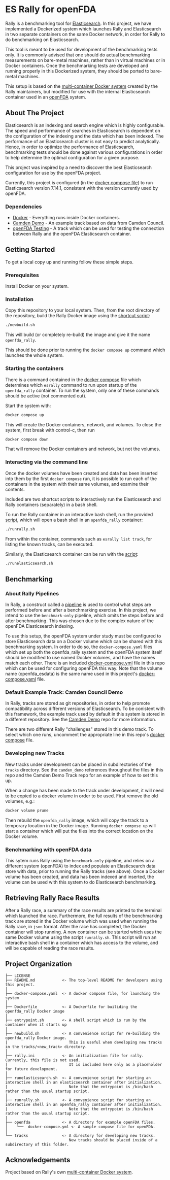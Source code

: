 # ES Rally for openFDA

Rally is a benchmarking tool for [Elasticsearch](https://www.elastic.co/elasticsearch/).  In this project, we have implemented a Dockerized system which launches Rally and Elasticsearch in two separate containers on the same Docker network, in order for Rally to do benchmarking on Elasticsearch.

This tool is meant to be used for development of the benchmarking tests only.  It is commonly advised that one should do actual benchmarking measurements on bare-metal machines, rather than in virtual machines or in Docker containers.  Once the benchmarking tests are developed and running properly in this Dockerized system, they should be ported to bare-metal machines.

This setup is based on the [multi-container Docker system](https://github.com/elastic/rally/tree/master/docker) created by the Rally maintainers, but modified for use with the internal Elasticsearch container used in an [openFDA](https://github.com/FDA/openfda) system.

<!-- ABOUT THE PROJECT -->
## About The Project

Elasticsearch is an indexing and search engine which is highly configurable.  The speed and performance of searches in Elasticsearch is dependent on the configuration of the indexing and the data which has been indexed.  The performance of an Elasticsearch cluster is not easy to predict analytically.  Hence, in order to optimize the performance of Elasticsearch, benchmarking tests should be done against various configurations in order to help determine the optimal configuration for a given purpose.

This project was inspired by a need to discover the best Elasticsearch configuration for use by the openFDA project.

Currently, this project is configured (in the [docker compose file](docker-compose.yaml)) to run Elasticsearch version 7.14.1, consistent with the version currently used by openFDA. 


### Dependencies

* [Docker](https://www.docker.com/) - Everything runs inside Docker containers.
* [Camden Demo](https://github.com/RIKnight/camden_demo) - An example track based on data from Camden Council.
* [openFDA Testing](https://github.com/RIKnight/openfda_testing) - A track which can be used for testing the connection between Rally and the openFDA Elasticsearch container.


<!-- GETTING STARTED -->
## Getting Started

To get a local copy up and running follow these simple steps.

### Prerequisites

Install Docker on your system.  


### Installation

Copy this repository to your local system.  Then, from the root directory of the repository, build the Rally Docker image using the [shortcut script](newbuild.sh):

```sh
./newbuild.sh
```
This will build (or completely re-build) the image and give it the name `openfda_rally`.

This should be done prior to running the `docker compose up` command which launches the whole system.

### Starting the containers

There is a command contained in the [docker compose](docker-compose.yaml) file which determines which `esrally` command to run upon startup of the `openfda_rally` container.  To run the system, only one of these commands should be active (not commented out).

Start the system with:

```sh
docker compose up
```

This will create the Docker containers, network, and volumes.  To close the system, first break with control-c, then run

```sh
docker compose down
```

That will remove the Docker containers and network, but not the volumes.


### Interacting via the command line

Once the docker volumes have been created and data has been inserted into them by the first `docker compose` run, it is possible to run each of the containers in the system with their same volumes, and examine their contents.  

Included are two shortcut scripts to interactively run the Elasticsearch and Rally containers (separately) in a bash shell.

To run the Rally container in an interactive bash shell, run the provided [script](runrally.sh), which will open a bash shell in an `openfda_rally` container:

```sh
./runrally.sh
```

From within the container, commands such as `esrally list track`, for listing the known tracks, can be executed.

Similarly, the Elasticsearch container can be run with the [script](runelasticsearch.sh):


```sh
./runelasticsearch.sh
```


<!-- Benchmarking -->
## Benchmarking

### About Rally Pipelines

In Rally, a construct called a [pipeline](https://esrally.readthedocs.io/en/stable/pipelines.html) is used to control what steps are performed before and after a benchmarking exercise.  In this project, we intend to use the `benchmark-only` pipeline, which omits the steps before and after benchmarking.  This was chosen due to the complex nature of the openFDA Elasticsearch indexing.  

To use this setup, the openFDA system under study must be configured to store Elasticsearch data on a Docker volume which can be shared with this benchmarking system.  In order to do so, the `docker-compose.yaml` files which set up both the openfda_rally system and the openFDA system itself should be modified to use named Docker volumes, and have the names match each other.  There is an included [docker-compose.yml](openfda/docker-compose.yml) file in this repo which can be used for configuring openFDA this way.  Note that the volume name (openfda_esdata) is the same name used in this project's [docker-compose.yaml](docker-compose.yaml) file.

### Default Example Track:  Camden Council Demo

In Rally, tracks are stored as git repositories, in order to help promote compatibility across different versions of Elasticsearch.  To be conistent with this framework, the example track used by default in this system is stored in a different repository.  See the [Camden Demo](https://github.com/RIKnight/camden_demo.git) repo for more information.

There are two different Rally "challenges" stored in this demo track.  To select which one runs, uncomment the appropriate line in this repo's [docker compose](docker-compose.yaml) file.


### Developing new Tracks

New tracks under development can be placed in subdirectories of the `tracks` directory.
See the `camden_demo` references throughout the files in this repo and the Camden Demo Track repo for an example of how to set this up.

When a change has been made to the track under development, it will need to be copied to a docker volume in order to be used.  First remove the old volumes, e.g.:

```sh
docker volume prune
```

Then rebuild the `openfda_rally` image, which will copy the track to a temporary location in the Docker image.  Running `docker compose up` will start a container which will put the files into the correct location on the Docker volume. 


### Benchmarking with openFDA data

This sytem runs Rally using the `benchmark-only` pipeline, and relies on a different system (openFDA) to index and populate an Elasticsearch data store with data, prior to running the Rally tracks (see above).  Once a Docker volume has been created, and data has been indexed and inserted, the volume can be used with this system to do Elasticsearch benchmarking.


## Retrieving Rally Race Results

After a Rally race, a summary of the race results are printed to the terminal which launched the race.  Furthermore, the full results of the benchmarking track are stored in the Docker volume which was used when running the Rally race, in `json` format.  After the race has completed, the Docker container will stop running.  A new container can be started which uses the same Docker volume using the script `runrally.sh`.  This script will run an interactive bash shell in a container which has access to the volume, and will be capable of reading the race results.


<!-- PROJECT ORGANIZATION -->
## Project Organization


    ├── LICENSE
    ├── README.md            <- The top-level README for developers using this project.
    │
    ├── docker-compose.yaml  <- A docker compose file, for launching the system
    │
    ├── Dockerfile           <- A Dockerfile for builiding the openfda_rally Docker image
    │
    ├── entrypoint.sh        <- A shell script which is run by the container when it starts up
    │
    ├── newbuild.sh          <- A convenience script for re-building the openfda_rally Docker image.
    |                           This is useful when developing new tracks in the tracks/<new_track> directory.
    │
    ├── rally.ini            <- An initialization file for rally.  Currently, this file is not used.
    |                           It is included here only as a placeholder for future development.
    │
    ├── runelasticsearch.sh  <- A convenience script for starting an interactive shell in an elasticsearch container after initialization.
    |                           Note that the entrypoint is /bin/bash rather than the usual startup script.
    │
    ├── runrally.sh          <- A convenience script for starting an interactive shell in an openfda_rally container after initialization.
    |                           Note that the entrypoint is /bin/bash rather than the usual startup script.
    |
    ├── openfda              <- A directory for example openFDA files.
    │    └──  docker-compose.yml <- A sample compose file for openFDA. 
    │
    └── tracks               <- A directory for developing new tracks.  
                                New tracks should be placed inside of a subdirectory of this folder.


<!-- ACKNOWLEDGEMENTS -->
## Acknowledgements

Project based on Rally's own [multi-container Docker system](https://github.com/elastic/rally/tree/master/docker).


